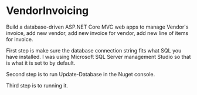 # VendorInvoicing
Build a database-driven ASP.NET Core MVC web apps to manage Vendor's invoice, add new vendor, add new invoice for vendor, add new line of items for invoice.

First step is make sure the database connection string fits what SQL you have installed. I was using Microsoft SQL Server management Studio so that is what it is set to by default.

Second step is to run Update-Database in the Nuget console.

Third step is to running it.
